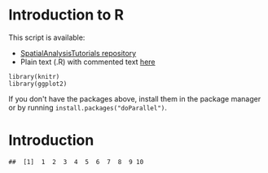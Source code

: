 Introduction to R
=================

This script is available:

-   [SpatialAnalysisTutorials repository](http://github.com/adammwilson/SpatialAnalysisTutorials/R_Introduction)
-   Plain text (.R) with commented text [here](http://github.com/adammwilson/SpatialAnalysisTutorials/R_Introduction/R_Introduction.R)

``` {.r}
library(knitr)
library(ggplot2)
```

If you don't have the packages above, install them in the package manager or by running `install.packages("doParallel")`.

Introduction
============

    ##  [1]  1  2  3  4  5  6  7  8  9 10
